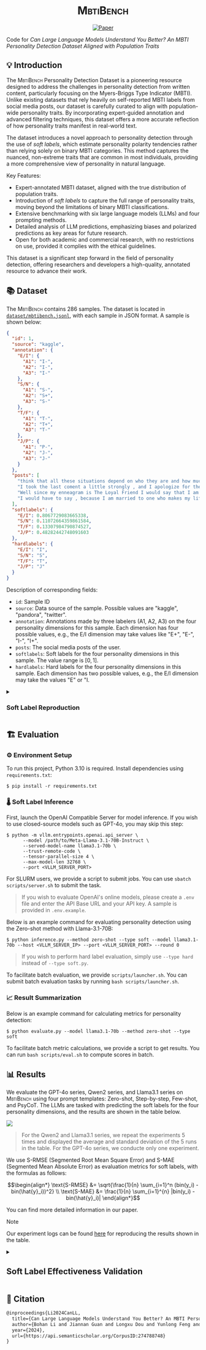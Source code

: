 <div align="center">

# <span style="font-variant:small-caps;">MbtiBench</span>

[![Paper](https://img.shields.io/badge/arXiv-2412.12510-b31b1b.svg)](https://arxiv.org/abs/2412.12510)
<!-- [![Homepage](https://img.shields.io/badge/🏠-Homepage-3C47EB.svg)](TODO) &nbsp;&nbsp; [![Paper](https://img.shields.io/badge/arXiv-2412.12510-b31b1b.svg)](https://arxiv.org/abs/2412.12510) -->

</div>

Code for *Can Large Language Models Understand You Better? An MBTI Personality Detection Dataset Aligned with Population Traits*

## 💡 Introduction

The <span style="font-variant:small-caps;">MbtiBench</span> Personality Detection Dataset is a pioneering resource designed to address the challenges in personality detection from written content, particularly focusing on the Myers-Briggs Type Indicator (MBTI). Unlike existing datasets that rely heavily on self-reported MBTI labels from social media posts, our dataset is carefully curated to align with population-wide personality traits. By incorporating expert-guided annotation and advanced filtering techniques, this dataset offers a more accurate reflection of how personality traits manifest in real-world text.

The dataset introduces a novel approach to personality detection through the use of *soft labels*, which estimate personality polarity tendencies rather than relying solely on binary MBTI categories. This method captures the nuanced, non-extreme traits that are common in most individuals, providing a more comprehensive view of personality in natural language.

Key Features:
- Expert-annotated MBTI dataset, aligned with the true distribution of population traits.
- Introduction of *soft labels* to capture the full range of personality traits, moving beyond the limitations of binary MBTI classifications.
- Extensive benchmarking with six large language models (LLMs) and four prompting methods.
- Detailed analysis of LLM predictions, emphasizing biases and polarized predictions as key areas for future research.
- Open for both academic and commercial research, with no restrictions on use, provided it complies with the ethical guidelines.

This dataset is a significant step forward in the field of personality detection, offering researchers and developers a high-quality, annotated resource to advance their work.

## 📚 Dataset

The <span style="font-variant:small-caps;">MbtiBench</span> contains 286 samples. The dataset is located in [`dataset/mbtibench.jsonl`](dataset/mbtibench.jsonl), with each sample in JSON format. A sample is shown below:
```json
{
  "id": 1,
  "source": "kaggle",
  "annotation": {
    "E/I": {
      "A1": "I-",
      "A2": "I-",
      "A3": "I-"
    },
    "S/N": {
      "A1": "S-",
      "A2": "S+",
      "A3": "S-"
    },
    "T/F": {
      "A1": "T-",
      "A2": "T+",
      "A3": "T-"
    },
    "J/P": {
      "A1": "P-",
      "A2": "J-",
      "A3": "J-"
    }
  },
  "posts": [
    "think that all these situations depend on who they are and how much you have in common. As years go by I find that life's experiences are a good way to let people know you and interact. ",
    "I took the last coment a little strongly , and I apologize for the level of my response. Since I am not 13 I find your retort, well childish.  Duty means always fulfilling; epinephrine Stuck on you- lionel Ritchie How could she thank you when 's will clearly be the winner. I will fullfill my duty in this battle for 's I work with somone who is incompetant( slow, lazy, and  lacking in brain power). I find myself doing most of his work as well as mine. I am blessed however to get the respect from my bosses I deserve ",
    "Well since my enneagram is The Loyal Friend I would say that I am that kind of friend. garden I tend to interested in things I like,but I am up to trying new things. As far as fashion I wear what I like not what is deemed acceptable. When I am tired I am less likely to want to do something ",
    "I would have to say , because I am married to one who makes my life great!:proud: I also go to music as a relief from trouble, but it always helps me. I especially like to listen to K-LOVE in these times. :happy: I would have to say music is and will be a big part of my life. I like most all kinds classical, rock, alternative, reggae, pop, jazz, blues. I have been to many concerts and enjoyed them all. I have "
  ],
  "softlabels": {
    "E/I": 0.8067729083665338,
    "S/N": 0.11072664359861584,
    "T/F": 0.13307984790874527,
    "J/P": 0.48282442748091603
  },
  "hardlabels": {
    "E/I": "I",
    "S/N": "S",
    "T/F": "T",
    "J/P": "J"
  }
}
```

Description of corresponding fields:
- `id`: Sample ID
- `source`: Data source of the sample. Possible values are "kaggle", "pandora", "twitter".
- `annotation`: Annotations made by three labelers (A1, A2, A3) on the four personality dimensions for this sample. Each dimension has four possible values, e.g., the E/I dimension may take values like "E+", "E-", "I-", "I+".
- `posts`: The social media posts of the user.
- `softlabels`: Soft labels for the four personality dimensions in this sample. The value range is $[0, 1]$.
- `hardlabels`: Hard labels for the four personality dimensions in this sample. Each dimension has two possible values, e.g., the E/I dimension may take the values "E" or "I.


<details>
<summary>

### Soft Label Reproduction

</summary>

The soft label values in [mbtibench.jsonl](dataset/mbtibench.jsonl) are automatically generated based on the labelers' annotations using the EM algorithm. If you wish to reproduce these soft label values, you can generate them using the [original dataset](dataset/mbtibench-nolabel.jsonl) by running the algorithm script as follows:
```shell
$ python dataset/em_softlabel.py
```

</details>

## 🏗️ Evaluation

### ⚙️ Environment Setup

To run this project, Python 3.10 is required. Install dependencies using `requirements.txt`:
```shell
$ pip install -r requirements.txt
```

### 🌡️ Soft Label Inference

First, launch the OpenAI Compatible Server for model inference. If you wish to use closed-source models such as GPT-4o, you may skip this step:
```shell
$ python -m vllm.entrypoints.openai.api_server \
      --model /path/to/Meta-Llama-3.1-70B-Instruct \
      --served-model-name llama3.1-70b \
      --trust-remote-code \
      --tensor-parallel-size 4 \
      --max-model-len 32768 \
      --port <VLLM_SERVER_PORT>
```
For SLURM users, we provide a script to submit jobs. You can use `sbatch scripts/server.sh` to submit the task.

> If you wish to evaluate OpenAI's online models, please create a `.env` file and enter the API Base URL and your API key. A sample is provided in `.env.example`.

Below is an example command for evaluating personality detection using the Zero-shot method with Llama-3.1-70B:
```shell
$ python inference.py --method zero-shot --type soft --model llama3.1-70b --host <VLLM_SERVER_IP> --port <VLLM_SERVER_PORT> --round 0
```

> If you wish to perform hard label evaluation, simply use `--type hard` instead of `--type soft.py`.

To facilitate batch evaluation, we provide `scripts/launcher.sh`. You can submit batch evaluation tasks by running `bash scripts/launcher.sh`.

### 📈 Result Summarization

Below is an example command for calculating metrics for personality detection:
```shell
$ python evaluate.py --model llama3.1-70b --method zero-shot --type soft
```

To facilitate batch metric calculations, we provide a script to get results. You can run `bash scripts/eval.sh` to compute scores in batch.

## 📊 Results

We evaluate the GPT-4o series, Qwen2 series, and Llama3.1 series on <span style="font-variant:small-caps;">MbtiBench</span> using four prompt templates: Zero-shot, Step-by-step, Few-shot, and PsyCoT. The LLMs are tasked with predicting the soft labels for the four personality dimensions, and the results are shown in the table below.

![](./images/softlabel.png)

> For the Qwen2 and Llama3.1 series, we repeat the experiments 5 times and displayed the average and standard deviation of the 5 runs in the table. For the GPT-4o series, we conducte only one experiment.

We use S-RMSE (Segmented Root Mean Square Error) and S-MAE (Segmented Mean Absolute Error) as evaluation metrics for soft labels, with the formulas as follows:
```math
\begin{align*}
  \text{S-RMSE} &= \sqrt{\frac{1}{n} \sum_{i=1}^n (bin(y_i) - bin(\hat{y}_i))^2} \\
  \text{S-MAE} &= \frac{1}{n} \sum_{i=1}^{n} |bin(y_i) - bin(\hat{y}_i)|
\end{align*}
```

You can find more detailed information in our paper.

> [!NOTE]
> Our experiment logs can be found [here](./results-reproduce) for reproducing the results shown in the table.

<details>
<summary>

## Soft Label Effectiveness Validation

</summary>

We use the stress detection dataset Dreaddit to validate the effectiveness of soft labels. Each entry in Dreaddit is a post from a poster, and the task requires the LLM to determine whether the poster is under stress based on their post. We aim to leverage the personality information extracted from the post to help the LLM perform better in the stress detection task.

The process is divided into two steps:

**Step 1**: Identify the personality information of the poster based on the post:

```shell
$ export PYTHONPATH=$(pwd)
$ python downstream/inference-mbti.py --method zero-shot --type soft --model gpt-4o --round 0
```

> If you wish to perform hard label evaluation, simply use `--type hard` instead of `--type soft.py`.

To facilitate batch inference, we provide `scripts/downstream-mbti-launcher.sh`. You can submit batch inference tasks by running `bash scripts/downstream-mbti-launcher.sh`.

**Step 2**: Use the personality information to help the LLM perform the stress detection task:

```shell
$ export PYTHONPATH=$(pwd)
$ python downstream/inference-task.py --method zero-shot --type soft --model llama3.1-70b --host <VLLM_SERVER_IP> --port <VLLM_SERVER_PORT> --mbti_model gpt-4o --round 1
```

> If you wish to perform hard label evaluation, simply use `--type hard` instead of `--type soft.py`.

To facilitate batch inference, we provide `scripts/downstream-task-launcher.sh`. You can submit batch inference tasks by running `bash scripts/downstream-task-launcher.sh`.

To obtain performance metrics for the LLM in the stress detection task, you need to register the personality label type, the model used for personality detection, and the model used for the stress detection task in the `downstream/evaluate.py` file. Here's an example:

```python
configs = [
    {"type": None, "task_model": "llama3.1-70b", "mbti_model": None},
    {"type": "hard", "task_model": "llama3.1-70b", "mbti_model": "gpt-4o"},
    {"type": "soft", "task_model": "llama3.1-70b", "mbti_model": "gpt-4o"},
]
```

Then, you can run this file to obtain the LLM's performance in the stress detection task:

```shell
$ export PYTHONPATH=$(pwd)
$ python downstream/evaluate.py
```

</details>

## 📝 Citation

```latex
@inproceedings{Li2024CanLL, 
  title={Can Large Language Models Understand You Better? An MBTI Personality Detection Dataset Aligned with Population Traits}, 
  author={Bohan Li and Jiannan Guan and Longxu Dou and Yunlong Feng and Dingzirui Wang and Yang Xu and Enbo Wang and Qiguang Chen and Bichen Wang and Xiao Xu and Yimeng Zhang and Libo Qin and Yanyan Zhao and Qingfu Zhu and Wanxiang Che}, 
  year={2024}, 
  url={https://api.semanticscholar.org/CorpusID:274788748} 
}
```
